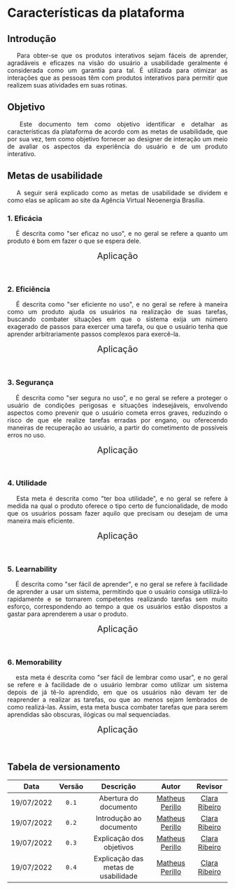 # Características da plataforma

## Introdução

<p style=" text-align: justify">
&emsp; Para obter-se que os produtos interativos sejam fáceis de aprender, agradáveis e eficazes na visão do usuário a usabilidade geralmente é considerada como um garantia para tal.
        É utilizada para otimizar as interações que as pessoas têm com produtos interativos para permitir que realizem suas atividades em suas rotinas.
</p>

## Objetivo

<p style=" text-align: justify">
&emsp;  Este documento tem como objetivo identificar e detalhar as características da plataforma de acordo com as metas de usabilidade, que por sua vez, tem como objetivo fornecer ao designer de interação um meio de avaliar os aspectos da experiência do usuário e de um produto interativo.
</p>

## Metas de usabilidade

<p style=" text-align: justify">
&emsp;  A seguir será explicado como as metas de usabilidade se dividem e como elas se aplicam ao site da Agência Virtual Neoenergia Brasília.
</p>


### 1. Eficácia
<p style=" text-align: justify">
&emsp;  É descrita como "ser eficaz no uso", e no geral se refere a quanto um produto é bom em fazer o que se espera dele.
</p>

<div style="font-size: 20px; text-align: center"> Aplicação </div>
<p style=" text-align: justify">
&emsp; 
</p>


### 2. Eficiência
<p style=" text-align: justify">
&emsp;  É descrita como "ser eficiente no uso", e no geral se refere à maneira como um produto ajuda os usuários na realização de suas tarefas, buscando combater situações em que o sistema exija um número exagerado de passos para exercer uma tarefa, ou que o usuário tenha que aprender arbitrariamente passos complexos para exercê-la.
</p>

<div style="font-size: 20px; text-align: center"> Aplicação </div>
<p style=" text-align: justify">
&emsp; 
</p>


### 3. Segurança
<p style=" text-align: justify">
&emsp;  É descrita como "ser segura no uso", e no geral se refere a proteger o usuário de condições perigosas e situações indesejáveis, envolvendo aspectos como prevenir que o usuário cometa erros graves, reduzindo o risco de que ele realize tarefas erradas por engano, ou oferecendo maneiras de recuperação ao usuário, a partir do cometimento de possíveis erros no uso.
</p>

<div style="font-size: 20px; text-align: center"> Aplicação </div>
<p style=" text-align: justify">
&emsp; 
</p>


### 4. Utilidade
<p style=" text-align: justify">
&emsp;  Esta meta é descrita como "ter boa utilidade", e no geral se refere à medida na qual o produto oferece o tipo certo de funcionalidade, de modo que os usuários possam fazer aquilo que precisam ou desejam de uma maneira mais eficiente.
</p>

<div style="font-size: 20px; text-align: center"> Aplicação </div>
<p style=" text-align: justify">
&emsp; 
</p>


### 5. Learnability
<p style=" text-align: justify">
&emsp;  É descrita como "ser fácil de aprender", e no geral se refere à facilidade de aprender a usar um sistema, permitindo que o usuário consiga utilizá-lo rapidamente e se tornarem competentes realizando tarefas sem muito esforço, correspondendo ao tempo a que os usuários estão dispostos a gastar para aprenderem a usar o produto.
</p>

<div style="font-size: 20px; text-align: center"> Aplicação </div>
<p style=" text-align: justify">
&emsp; 
</p>


### 6. Memorability
<p style=" text-align: justify">
&emsp;  esta meta é descrita como "ser fácil de lembrar como usar", e no geral se refere e à facilidade de o usuário lembrar como utilizar um sistema depois de já tê-lo aprendido, em que os usuários não devam ter de reaprender a realizar as tarefas, ou que ao menos sejam lembrados de como realizá-las. Assim, esta meta busca combater tarefas que para serem aprendidas são obscuras, ilógicas ou mal sequenciadas.
</p>

<div style="font-size: 20px; text-align: center"> Aplicação </div>
<p style=" text-align: justify">
&emsp; 
</p>


## Tabela de versionamento

| Data | Versão | Descrição | Autor | Revisor |
| :----: | :------: | :---------: | :-----: | :-------: |
| 19/07/2022 | `0.1`  | Abertura do documento | [Matheus Perillo](https://github.com/MatheusPerillo) | [Clara Ribeiro](https://github.com/clara-ribeiro)
| 19/07/2022 | `0.2`  | Introdução ao documento | [Matheus Perillo](https://github.com/MatheusPerillo) | [Clara Ribeiro](https://github.com/clara-ribeiro)
| 19/07/2022 | `0.3`  | Explicação dos objetivos | [Matheus Perillo](https://github.com/MatheusPerillo) | [Clara Ribeiro](https://github.com/clara-ribeiro)
| 19/07/2022 | `0.4`  | Explicação das metas de usabilidade | [Matheus Perillo](https://github.com/MatheusPerillo) | [Clara Ribeiro](https://github.com/clara-ribeiro)
